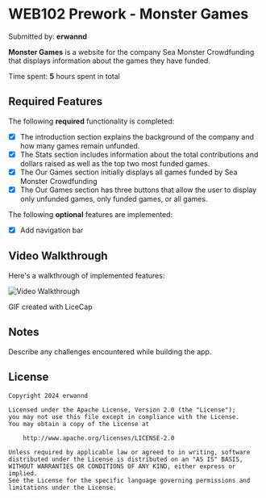# WEB102 Prework - **Monster Games**

Submitted by: **erwannd**

**Monster Games** is a website for the company Sea Monster Crowdfunding that displays information about the games they have funded.

Time spent: **5** hours spent in total

## Required Features

The following **required** functionality is completed:

- [x] The introduction section explains the background of the company and how many games remain unfunded.
- [x] The Stats section includes information about the total contributions and dollars raised as well as the top two most funded games.
- [x] The Our Games section initially displays all games funded by Sea Monster Crowdfunding
- [x] The Our Games section has three buttons that allow the user to display only unfunded games, only funded games, or all games.

The following **optional** features are implemented:

- [x] Add navigation bar

## Video Walkthrough

Here's a walkthrough of implemented features:

<img src='https://media1.giphy.com/media/v1.Y2lkPTc5MGI3NjExcmJ3NTRvM2tzOGdvNDJzYjEzbTRvd2g2NGNyYm81c251Njk1czdtcSZlcD12MV9pbnRlcm5hbF9naWZfYnlfaWQmY3Q9Zw/mHQXEGd2AfpfzuHyl3/giphy.gif' title='Video Walkthrough' width='' alt='Video Walkthrough' />

GIF created with LiceCap

<!-- Recommended tools:
[Kap](https://getkap.co/) for macOS
[ScreenToGif](https://www.screentogif.com/) for Windows
[peek](https://github.com/phw/peek) for Linux. -->

## Notes

Describe any challenges encountered while building the app.

## License

    Copyright 2024 erwannd

    Licensed under the Apache License, Version 2.0 (the "License");
    you may not use this file except in compliance with the License.
    You may obtain a copy of the License at

        http://www.apache.org/licenses/LICENSE-2.0

    Unless required by applicable law or agreed to in writing, software
    distributed under the License is distributed on an "AS IS" BASIS,
    WITHOUT WARRANTIES OR CONDITIONS OF ANY KIND, either express or implied.
    See the License for the specific language governing permissions and
    limitations under the License.
